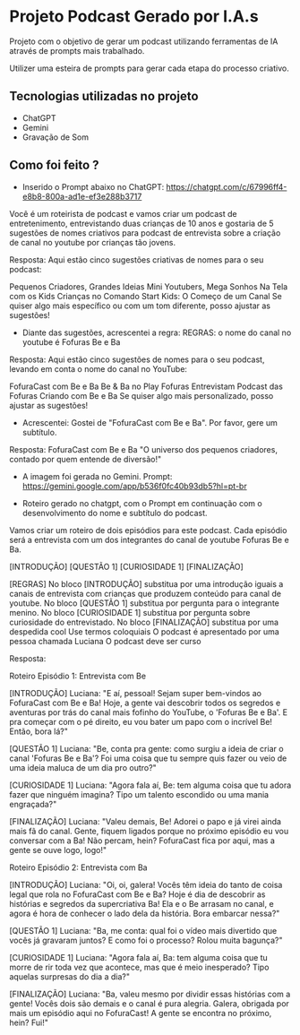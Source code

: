 # Projeto Podcast Gerado por I.A.s

Projeto com o objetivo de gerar um podcast utilizando ferramentas de IA através de prompts mais trabalhado.

Utilizer uma esteira de prompts para gerar cada etapa do processo criativo.

## Tecnologias utilizadas no projeto

- ChatGPT
- Gemini
- Gravação de Som

## Como foi feito ?

- Inserido o Prompt abaixo no ChatGPT: https://chatgpt.com/c/67996ff4-e8b8-800a-ad1e-ef3e288b3717

Você é um roteirista de podcast e vamos criar um podcast de entretenimento, entrevistando duas crianças de 10 anos e gostaria de 5 sugestões de nomes criativos para podcast de entrevista sobre a criação de canal no youtube por crianças tão jovens.

Resposta:
Aqui estão cinco sugestões criativas de nomes para o seu podcast:

Pequenos Criadores, Grandes Ideias
Mini Youtubers, Mega Sonhos
Na Tela com os Kids
Crianças no Comando
Start Kids: O Começo de um Canal
Se quiser algo mais específico ou com um tom diferente, posso ajustar as sugestões!

- Diante das sugestões, acrescentei a regra:
REGRAS: o nome do canal no youtube é Fofuras Be e Ba

Resposta:
Aqui estão cinco sugestões de nomes para o seu podcast, levando em conta o nome do canal no YouTube:

FofuraCast com Be e Ba
Be & Ba no Play
Fofuras Entrevistam
Podcast das Fofuras
Criando com Be e Ba
Se quiser algo mais personalizado, posso ajustar as sugestões!

- Acrescentei:
Gostei de "FofuraCast com Be e Ba". Por favor, gere um subtítulo.

Resposta:
FofuraCast com Be e Ba
"O universo dos pequenos criadores, contado por quem entende de diversão!"

- A imagem foi gerada no Gemini.
Prompt:
https://gemini.google.com/app/b536f0fc40b93db5?hl=pt-br




- Roteiro gerado no chatgpt, com o Prompt em continuação com o desenvolvimento do nome e subtítulo do podcast.

Vamos criar um roteiro de dois episódios para este podcast.
Cada episódio será a entrevista com um dos integrantes do canal de youtube Fofuras Be e Ba.

[INTRODUÇÃO]
[QUESTÃO 1]
[CURIOSIDADE 1]
[FINALIZAÇÃO]

[REGRAS]
No bloco [INTRODUÇÃO] substitua por uma introdução iguais a canais de entrevista com crianças que produzem conteúdo para canal de youtube.
No bloco [QUESTÃO 1] substitua por pergunta para o integrante menino.
No bloco [CURIOSIDADE 1] substitua por pergunta sobre curiosidade do entrevistado.
No bloco [FINALIZAÇÃO] substitua por uma despedida cool
Use termos coloquiais
O podcast é apresentado por uma pessoa chamada Luciana
O podcast deve ser curso


Resposta:

Roteiro Episódio 1: Entrevista com Be

[INTRODUÇÃO]
Luciana: "E aí, pessoal! Sejam super bem-vindos ao FofuraCast com Be e Ba! Hoje, a gente vai descobrir todos os segredos e aventuras por trás do canal mais fofinho do YouTube, o 'Fofuras Be e Ba'. E pra começar com o pé direito, eu vou bater um papo com o incrível Be! Então, bora lá?"

[QUESTÃO 1]
Luciana: "Be, conta pra gente: como surgiu a ideia de criar o canal 'Fofuras Be e Ba'? Foi uma coisa que tu sempre quis fazer ou veio de uma ideia maluca de um dia pro outro?"

[CURIOSIDADE 1]
Luciana: "Agora fala aí, Be: tem alguma coisa que tu adora fazer que ninguém imagina? Tipo um talento escondido ou uma mania engraçada?"

[FINALIZAÇÃO]
Luciana: "Valeu demais, Be! Adorei o papo e já virei ainda mais fã do canal. Gente, fiquem ligados porque no próximo episódio eu vou conversar com a Ba! Não percam, hein? FofuraCast fica por aqui, mas a gente se ouve logo, logo!"

Roteiro Episódio 2: Entrevista com Ba

[INTRODUÇÃO]
Luciana: "Oi, oi, galera! Vocês têm ideia do tanto de coisa legal que rola no FofuraCast com Be e Ba? Hoje é dia de descobrir as histórias e segredos da supercriativa Ba! Ela e o Be arrasam no canal, e agora é hora de conhecer o lado dela da história. Bora embarcar nessa?"

[QUESTÃO 1]
Luciana: "Ba, me conta: qual foi o vídeo mais divertido que vocês já gravaram juntos? E como foi o processo? Rolou muita bagunça?"

[CURIOSIDADE 1]
Luciana: "Agora fala aí, Ba: tem alguma coisa que tu morre de rir toda vez que acontece, mas que é meio inesperado? Tipo aquelas surpresas do dia a dia?"

[FINALIZAÇÃO]
Luciana: "Ba, valeu mesmo por dividir essas histórias com a gente! Vocês dois são demais e o canal é pura alegria. Galera, obrigada por mais um episódio aqui no FofuraCast! A gente se encontra no próximo, hein? Fui!"

